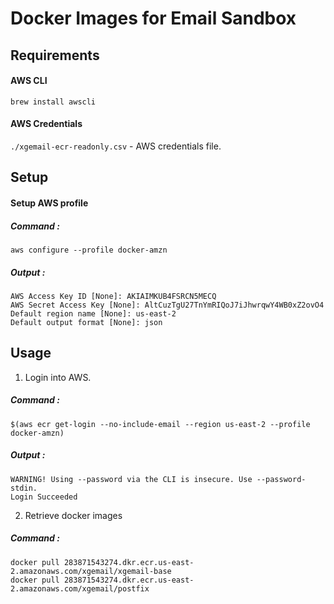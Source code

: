 Docker Images for Email Sandbox
============================

Requirements
------------
#### AWS CLI
```brew install awscli```
#### AWS Credentials
`./xgemail-ecr-readonly.csv` - AWS credentials file.

Setup
----------
#### Setup AWS profile
##### Command :
```aws configure --profile docker-amzn```
##### Output :
```
AWS Access Key ID [None]: AKIAIMKUB4FSRCN5MECQ
AWS Secret Access Key [None]: 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
Default region name [None]: us-east-2
Default output format [None]: json
```

Usage
-----
1) Login into AWS.
##### Command : 
```$(aws ecr get-login --no-include-email --region us-east-2 --profile docker-amzn)```
##### Output :
```
WARNING! Using --password via the CLI is insecure. Use --password-stdin.
Login Succeeded
```

2) Retrieve docker images
##### Command :
```
docker pull 283871543274.dkr.ecr.us-east-2.amazonaws.com/xgemail/xgemail-base
docker pull 283871543274.dkr.ecr.us-east-2.amazonaws.com/xgemail/postfix
```

